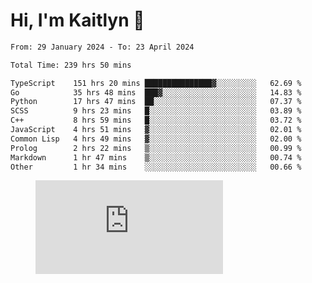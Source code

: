 # Hi, I'm Kaitlyn 👋
<!--START_SECTION:waka-->

```txt
From: 29 January 2024 - To: 23 April 2024

Total Time: 239 hrs 50 mins

TypeScript    151 hrs 20 mins ███████████████▓░░░░░░░░░   62.69 %
Go            35 hrs 48 mins  ███▓░░░░░░░░░░░░░░░░░░░░░   14.83 %
Python        17 hrs 47 mins  ██░░░░░░░░░░░░░░░░░░░░░░░   07.37 %
SCSS          9 hrs 23 mins   █░░░░░░░░░░░░░░░░░░░░░░░░   03.89 %
C++           8 hrs 59 mins   █░░░░░░░░░░░░░░░░░░░░░░░░   03.72 %
JavaScript    4 hrs 51 mins   ▓░░░░░░░░░░░░░░░░░░░░░░░░   02.01 %
Common Lisp   4 hrs 49 mins   ▓░░░░░░░░░░░░░░░░░░░░░░░░   02.00 %
Prolog        2 hrs 22 mins   ▒░░░░░░░░░░░░░░░░░░░░░░░░   00.99 %
Markdown      1 hr 47 mins    ▒░░░░░░░░░░░░░░░░░░░░░░░░   00.74 %
Other         1 hr 34 mins    ░░░░░░░░░░░░░░░░░░░░░░░░░   00.66 %
```

<!--END_SECTION:waka-->

<figure><embed src="https://wakatime.com/share/@018d58bc-3d22-46c9-b2d7-4ed36fb8172d/243b5d9b-77cd-4133-89ff-dcc8f225fa18.svg"></embed></figure>
